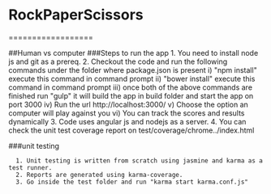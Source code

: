 # RockPaperScissors
==================

##Human vs computer
###Steps to run the app
    1. You need to install node js and git as a prereq.
    2. Checkout the code and run the following commands under the folder where package.json is present
            i)  "npm install" execute this command in command prompt
            ii) "bower install" execute this command in command prompt
            iii) once both of the above commands are finished run "gulp" it will build the app in build folder and start the app on port                  3000
            iv)  Run the url http://localhost:3000/
            v) Choose the option an computer will play against you
            vi) You can track the scores and results dynamically
    3. Code uses angular js and nodejs as a server.
    4. You can check the unit test coverage report on test/coverage/chrome../index.html 
    
###unit testing
   
      1. Unit testing is written from scratch using jasmine and karma as a test runner.
      2. Reports are generated using karma-coverage.
      3. Go inside the test folder and run "karma start karma.conf.js"
